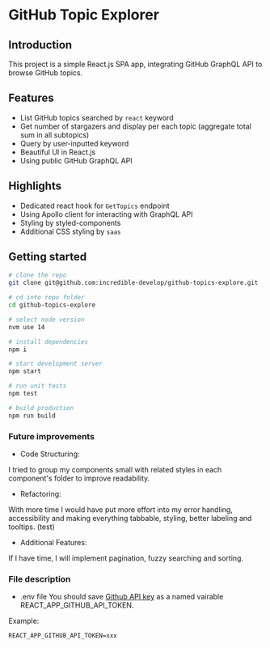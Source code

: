 # GitHub Topic Explorer

## Introduction

This project is a simple React.js SPA app, integrating GitHub GraphQL API to browse GitHub topics.

## Features

- List GitHub topics searched by `react` keyword
- Get number of stargazers and display per each topic (aggregate total sum in all subtopics)
- Query by user-inputted keyword
- Beautiful UI in React.js
- Using public GitHub GraphQL API

## Highlights

- Dedicated react hook for `GetTopics` endpoint
- Using Apollo client for interacting with GraphQL API
- Styling by styled-components
- Additional CSS styling by `saas`

## Getting started

```bash
# clone the repo
git clone git@github.com:incredible-develop/github-topics-explore.git

# cd into repo folder
cd github-topics-explore

# select node version
nvm use 14

# install dependencies
npm i

# start development server
npm start

# run unit tests
npm test

# build production
npm run build
```

### Future improvements

- Code Structuring:

I tried to group my components small with related styles in each component's folder to improve readability.

- Refactoring:

With more time I would have put more effort into my error handling, accessibility and making everything tabbable, styling, better labeling and tooltips. (test)

- Additional Features:

If I have time, I will implement pagination, fuzzy searching and sorting.

### File description

- .env file
You should save [Github API key](https://docs.github.com/en/free-pro-team@latest/graphql/guides/forming-calls-with-graphql#authenticating-with-graphql) as a named vairable REACT_APP_GITHUB_API_TOKEN.

Example:
```
REACT_APP_GITHUB_API_TOKEN=xxx
```
